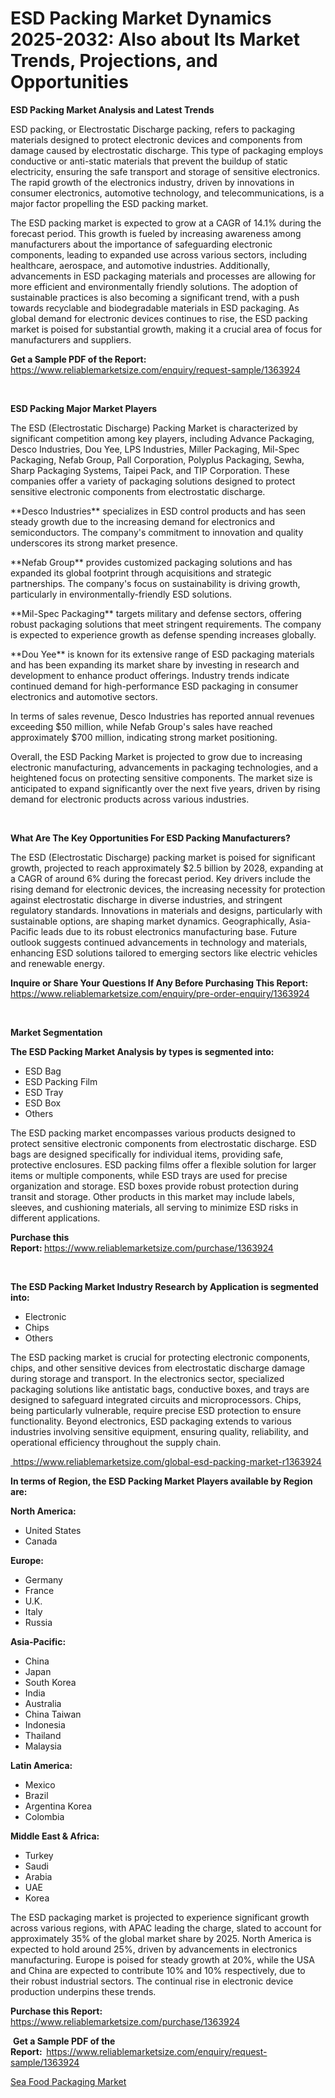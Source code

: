 <p><h1>ESD Packing Market Dynamics 2025-2032: Also about Its Market Trends, Projections, and Opportunities</h1></p><p><strong>ESD Packing Market Analysis and Latest Trends</strong></p>
<p><p>ESD packing, or Electrostatic Discharge packing, refers to packaging materials designed to protect electronic devices and components from damage caused by electrostatic discharge. This type of packaging employs conductive or anti-static materials that prevent the buildup of static electricity, ensuring the safe transport and storage of sensitive electronics. The rapid growth of the electronics industry, driven by innovations in consumer electronics, automotive technology, and telecommunications, is a major factor propelling the ESD packing market.</p><p>The ESD packing market is expected to grow at a CAGR of 14.1% during the forecast period. This growth is fueled by increasing awareness among manufacturers about the importance of safeguarding electronic components, leading to expanded use across various sectors, including healthcare, aerospace, and automotive industries. Additionally, advancements in ESD packaging materials and processes are allowing for more efficient and environmentally friendly solutions. The adoption of sustainable practices is also becoming a significant trend, with a push towards recyclable and biodegradable materials in ESD packaging. As global demand for electronic devices continues to rise, the ESD packing market is poised for substantial growth, making it a crucial area of focus for manufacturers and suppliers.</p></p>
<p><strong>Get a Sample PDF of the Report:&nbsp;</strong> <a href="https://www.reliablemarketsize.com/enquiry/request-sample/1363924?utm_campaign=2628&utm_medium=2&utm_source=Github&utm_content=ia&utm_term=08032025&utm_id=esd-packing">https://www.reliablemarketsize.com/enquiry/request-sample/1363924</a></p>
<p>&nbsp;</p>
<p><strong>ESD Packing Major Market Players</strong></p>
<p><p>The ESD (Electrostatic Discharge) Packing Market is characterized by significant competition among key players, including Advance Packaging, Desco Industries, Dou Yee, LPS Industries, Miller Packaging, Mil-Spec Packaging, Nefab Group, Pall Corporation, Polyplus Packaging, Sewha, Sharp Packaging Systems, Taipei Pack, and TIP Corporation. These companies offer a variety of packaging solutions designed to protect sensitive electronic components from electrostatic discharge.</p><p>**Desco Industries** specializes in ESD control products and has seen steady growth due to the increasing demand for electronics and semiconductors. The company's commitment to innovation and quality underscores its strong market presence.</p><p>**Nefab Group** provides customized packaging solutions and has expanded its global footprint through acquisitions and strategic partnerships. The company's focus on sustainability is driving growth, particularly in environmentally-friendly ESD solutions.</p><p>**Mil-Spec Packaging** targets military and defense sectors, offering robust packaging solutions that meet stringent requirements. The company is expected to experience growth as defense spending increases globally.</p><p>**Dou Yee** is known for its extensive range of ESD packaging materials and has been expanding its market share by investing in research and development to enhance product offerings. Industry trends indicate continued demand for high-performance ESD packaging in consumer electronics and automotive sectors.</p><p>In terms of sales revenue, Desco Industries has reported annual revenues exceeding $50 million, while Nefab Group's sales have reached approximately $700 million, indicating strong market positioning.</p><p>Overall, the ESD Packing Market is projected to grow due to increasing electronic manufacturing, advancements in packaging technologies, and a heightened focus on protecting sensitive components. The market size is anticipated to expand significantly over the next five years, driven by rising demand for electronic products across various industries.</p></p>
<p>&nbsp;</p>
<p><strong>What Are The Key Opportunities For ESD Packing Manufacturers?</strong></p>
<p><p>The ESD (Electrostatic Discharge) packing market is poised for significant growth, projected to reach approximately $2.5 billion by 2028, expanding at a CAGR of around 6% during the forecast period. Key drivers include the rising demand for electronic devices, the increasing necessity for protection against electrostatic discharge in diverse industries, and stringent regulatory standards. Innovations in materials and designs, particularly with sustainable options, are shaping market dynamics. Geographically, Asia-Pacific leads due to its robust electronics manufacturing base. Future outlook suggests continued advancements in technology and materials, enhancing ESD solutions tailored to emerging sectors like electric vehicles and renewable energy.</p></p>
<p><strong>Inquire or Share Your Questions If Any Before Purchasing This Report:</strong> <a href="https://www.reliablemarketsize.com/enquiry/pre-order-enquiry/1363924?utm_campaign=2628&utm_medium=2&utm_source=Github&utm_content=ia&utm_term=08032025&utm_id=esd-packing">https://www.reliablemarketsize.com/enquiry/pre-order-enquiry/1363924</a></p>
<p>&nbsp;</p>
<p><strong>Market Segmentation</strong></p>
<p><strong>The ESD Packing Market Analysis by types is segmented into:</strong></p>
<p><ul><li>ESD Bag</li><li>ESD Packing Film</li><li>ESD Tray</li><li>ESD Box</li><li>Others</li></ul></p>
<p><p>The ESD packing market encompasses various products designed to protect sensitive electronic components from electrostatic discharge. ESD bags are designed specifically for individual items, providing safe, protective enclosures. ESD packing films offer a flexible solution for larger items or multiple components, while ESD trays are used for precise organization and storage. ESD boxes provide robust protection during transit and storage. Other products in this market may include labels, sleeves, and cushioning materials, all serving to minimize ESD risks in different applications.</p></p>
<p><strong>Purchase this Report:&nbsp;</strong><a href="https://www.reliablemarketsize.com/purchase/1363924?utm_campaign=2628&utm_medium=2&utm_source=Github&utm_content=ia&utm_term=08032025&utm_id=esd-packing">https://www.reliablemarketsize.com/purchase/1363924</a></p>
<p>&nbsp;</p>
<p><strong>The ESD Packing Market Industry Research by Application is segmented into:</strong></p>
<p><ul><li>Electronic</li><li>Chips</li><li>Others</li></ul></p>
<p><p>The ESD packing market is crucial for protecting electronic components, chips, and other sensitive devices from electrostatic discharge damage during storage and transport. In the electronics sector, specialized packaging solutions like antistatic bags, conductive boxes, and trays are designed to safeguard integrated circuits and microprocessors. Chips, being particularly vulnerable, require precise ESD protection to ensure functionality. Beyond electronics, ESD packaging extends to various industries involving sensitive equipment, ensuring quality, reliability, and operational efficiency throughout the supply chain.</p></p>
<p><a href="https://www.reliablemarketsize.com/global-esd-packing-market-r1363924?utm_campaign=2628&utm_medium=2&utm_source=Github&utm_content=ia&utm_term=08032025&utm_id=esd-packing">&nbsp;https://www.reliablemarketsize.com/global-esd-packing-market-r1363924</a></p>
<p><strong>In terms of Region, the ESD Packing Market Players available by Region are:</strong></p>
<p>
    <p> <strong> North America: </strong>
        <ul>
            <li>United States</li>
            <li>Canada</li>
        </ul>
        </p> 
    <p> <strong> Europe: </strong>
        <ul>
            <li>Germany</li>
            <li>France</li>
            <li>U.K.</li>
            <li>Italy</li>
            <li>Russia</li>
        </ul>
        </p> 
    <p> <strong> Asia-Pacific: </strong>
        <ul>
            <li>China</li>
            <li>Japan</li>
            <li>South Korea</li>
            <li>India</li>
            <li>Australia</li>
            <li>China Taiwan</li>
            <li>Indonesia</li>
            <li>Thailand</li>
            <li>Malaysia</li>
        </ul>
        </p> 
    <p> <strong> Latin America: </strong>
        <ul>
            <li>Mexico</li>
            <li>Brazil</li>
            <li>Argentina Korea</li>
            <li>Colombia</li>
        </ul>
        </p> 
    <p> <strong> Middle East & Africa: </strong>
        <ul>
            <li>Turkey</li>
            <li>Saudi</li>
            <li>Arabia</li>
            <li>UAE</li>
            <li>Korea</li>
        </ul>
    </p>
    </p>
<p><p>The ESD packaging market is projected to experience significant growth across various regions, with APAC leading the charge, slated to account for approximately 35% of the global market share by 2025. North America is expected to hold around 25%, driven by advancements in electronics manufacturing. Europe is poised for steady growth at 20%, while the USA and China are expected to contribute 10% and 10% respectively, due to their robust industrial sectors. The continual rise in electronic device production underpins these trends.</p></p>
<p><strong>Purchase this Report: </strong><a href="https://www.reliablemarketsize.com/purchase/1363924?utm_campaign=2628&utm_medium=2&utm_source=Github&utm_content=ia&utm_term=08032025&utm_id=esd-packing">https://www.reliablemarketsize.com/purchase/1363924</a></p>
<p>&nbsp;<strong>Get a Sample PDF of the Report:&nbsp;&nbsp;</strong><a href="https://www.reliablemarketsize.com/enquiry/request-sample/1363924?utm_campaign=2628&utm_medium=2&utm_source=Github&utm_content=ia&utm_term=08032025&utm_id=esd-packing">https://www.reliablemarketsize.com/enquiry/request-sample/1363924</a></p>
<p><strong></strong></p>
<p><p><a href="https://github.com/toldenargelia86/Market-Research-Report-List-1/blob/main/sea-food-packaging-market.md?utm_campaign=2628&utm_medium=2&utm_source=Github&utm_content=ia&utm_term=08032025&utm_id=esd-packing">Sea Food Packaging Market</a></p></p>